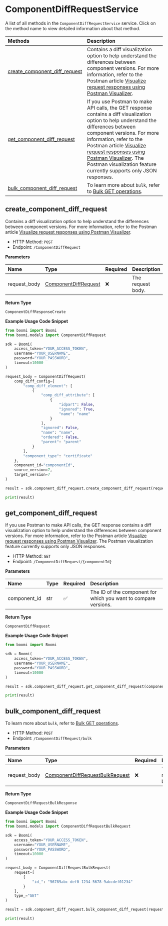 # ComponentDiffRequestService

A list of all methods in the `ComponentDiffRequestService` service. Click on the method name to view detailed information about that method.

| Methods                                                         | Description                                                                                                                                                                                                                                                                                                                                                                                                                   |
| :-------------------------------------------------------------- | :---------------------------------------------------------------------------------------------------------------------------------------------------------------------------------------------------------------------------------------------------------------------------------------------------------------------------------------------------------------------------------------------------------------------------- |
| [create_component_diff_request](#create_component_diff_request) | Contains a diff visualization option to help understand the differences between component versions. For more information, refer to the Postman article [Visualize request responses using Postman Visualizer](https://learning.postman.com/docs/sending-requests/response-data/visualizer/).                                                                                                                                  |
| [get_component_diff_request](#get_component_diff_request)       | If you use Postman to make API calls, the GET response contains a diff visualization option to help understand the differences between component versions. For more information, refer to the Postman article [Visualize request responses using Postman Visualizer](https://learning.postman.com/docs/sending-requests/response-data/visualizer/). The Postman visualization feature currently supports only JSON responses. |
| [bulk_component_diff_request](#bulk_component_diff_request)     | To learn more about `bulk`, refer to [Bulk GET operations](#section/Introduction/Bulk-GET-operations).                                                                                                                                                                                                                                                                                                                        |

## create_component_diff_request

Contains a diff visualization option to help understand the differences between component versions. For more information, refer to the Postman article [Visualize request responses using Postman Visualizer](https://learning.postman.com/docs/sending-requests/response-data/visualizer/).

- HTTP Method: `POST`
- Endpoint: `/ComponentDiffRequest`

**Parameters**

| Name         | Type                                                      | Required | Description       |
| :----------- | :-------------------------------------------------------- | :------- | :---------------- |
| request_body | [ComponentDiffRequest](../models/ComponentDiffRequest.md) | ❌       | The request body. |

**Return Type**

`ComponentDiffResponseCreate`

**Example Usage Code Snippet**

```python
from boomi import Boomi
from boomi.models import ComponentDiffRequest

sdk = Boomi(
    access_token="YOUR_ACCESS_TOKEN",
    username="YOUR_USERNAME",
    password="YOUR_PASSWORD",
    timeout=10000
)

request_body = ComponentDiffRequest(
    comp_diff_config={
        "comp_diff_element": [
            {
                "comp_diff_attribute": [
                    {
                        "idpart": False,
                        "ignored": True,
                        "name": "name"
                    }
                ],
                "ignored": False,
                "name": "name",
                "ordered": False,
                "parent": "parent"
            }
        ],
        "component_type": "certificate"
    },
    component_id="componentId",
    source_version=7,
    target_version=7
)

result = sdk.component_diff_request.create_component_diff_request(request_body=request_body)

print(result)
```

## get_component_diff_request

If you use Postman to make API calls, the GET response contains a diff visualization option to help understand the differences between component versions. For more information, refer to the Postman article [Visualize request responses using Postman Visualizer](https://learning.postman.com/docs/sending-requests/response-data/visualizer/). The Postman visualization feature currently supports only JSON responses.

- HTTP Method: `GET`
- Endpoint: `/ComponentDiffRequest/{componentId}`

**Parameters**

| Name         | Type | Required | Description                                                     |
| :----------- | :--- | :------- | :-------------------------------------------------------------- |
| component_id | str  | ✅       | The ID of the component for which you want to compare versions. |

**Return Type**

`ComponentDiffRequest`

**Example Usage Code Snippet**

```python
from boomi import Boomi

sdk = Boomi(
    access_token="YOUR_ACCESS_TOKEN",
    username="YOUR_USERNAME",
    password="YOUR_PASSWORD",
    timeout=10000
)

result = sdk.component_diff_request.get_component_diff_request(component_id="componentId")

print(result)
```

## bulk_component_diff_request

To learn more about `bulk`, refer to [Bulk GET operations](#section/Introduction/Bulk-GET-operations).

- HTTP Method: `POST`
- Endpoint: `/ComponentDiffRequest/bulk`

**Parameters**

| Name         | Type                                                                            | Required | Description       |
| :----------- | :------------------------------------------------------------------------------ | :------- | :---------------- |
| request_body | [ComponentDiffRequestBulkRequest](../models/ComponentDiffRequestBulkRequest.md) | ❌       | The request body. |

**Return Type**

`ComponentDiffRequestBulkResponse`

**Example Usage Code Snippet**

```python
from boomi import Boomi
from boomi.models import ComponentDiffRequestBulkRequest

sdk = Boomi(
    access_token="YOUR_ACCESS_TOKEN",
    username="YOUR_USERNAME",
    password="YOUR_PASSWORD",
    timeout=10000
)

request_body = ComponentDiffRequestBulkRequest(
    request=[
        {
            "id_": "56789abc-def0-1234-5678-9abcdef01234"
        }
    ],
    type_="GET"
)

result = sdk.component_diff_request.bulk_component_diff_request(request_body=request_body)

print(result)
```

